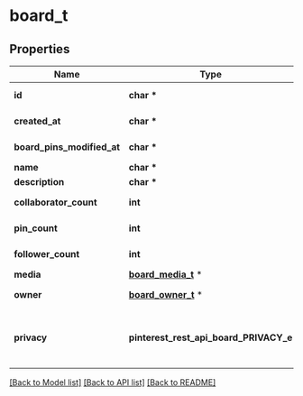 # board_t

## Properties
Name | Type | Description | Notes
------------ | ------------- | ------------- | -------------
**id** | **char \*** |  | [optional] [readonly] 
**created_at** | **char \*** | Date and time of board creation. | [optional] [readonly] 
**board_pins_modified_at** | **char \*** | Date and time of last board pins modified. | [optional] [readonly] 
**name** | **char \*** |  | 
**description** | **char \*** |  | [optional] 
**collaborator_count** | **int** | Count of collaborators on the board. | [optional] [readonly] 
**pin_count** | **int** | Count of pins on the board. | [optional] [readonly] 
**follower_count** | **int** | Board follower count. | [optional] [readonly] 
**media** | [**board_media_t**](board_media.md) \* |  | [optional] 
**owner** | [**board_owner_t**](board_owner.md) \* |  | [optional] [readonly] 
**privacy** | **pinterest_rest_api_board_PRIVACY_e** | Privacy setting for a board. Learn more about &lt;a href&#x3D;\&quot;https://help.pinterest.com/en/article/secret-boards\&quot;&gt;secret boards&lt;/a&gt; and &lt;a href&#x3D;\&quot;https://help.pinterest.com/en/business/article/protected-boards\&quot;&gt;protected boards&lt;/a&gt; | [optional] [default to 'PUBLIC']

[[Back to Model list]](../README.md#documentation-for-models) [[Back to API list]](../README.md#documentation-for-api-endpoints) [[Back to README]](../README.md)


